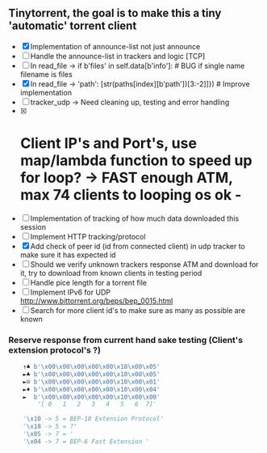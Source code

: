 ## Tinytorrent, the goal is to make this a tiny 'automatic' torrent client 

- [x] Implementation of announce-list not just announce
- [ ] Handle the announce-list in trackers and logic [TCP]
- [ ] In read_file -> if b'files' in self.data[b'info']: # BUG if single name filename is files
- [x] In read_file -> 'path': [str(paths[index][b'path'])[3:-2]]}) # Improve implementation
- [ ] tracker_udp -> Need cleaning up, testing and error handling
- [x] # Client IP's and Port's, use map/lambda function to speed up for loop? -> FAST enough ATM, max 74 clients to looping os ok - 
- [ ] Implementation of tracking of how much data downloaded this session
- [ ] Implement HTTP tracking/protocol 
- [x] Add check of peer id (id from connected client) in udp tracker to make sure it has expected id
- [ ] Should we verify unknown trackers response ATM and download for it, try to download from known clients in testing period
- [ ] Handle pice length for a torrent file 
- [ ] Implement IPv6 for UDP http://www.bittorrent.org/beps/bep_0015.html
- [ ] Search for more client id's to make sure as many as possible are known 

### Reserve response from current hand sake testing (Client's extension protocol's ?)
```python
    ↑♣ b'\x00\x00\x00\x00\x00\x18\x00\x05'
    ►♣ b'\x00\x00\x00\x00\x00\x10\x00\x05'
    ►☺ b'\x00\x00\x00\x00\x00\x10\x00\x01'
    ►♦ b'\x00\x00\x00\x00\x00\x10\x00\x04'
    ►  b'\x00\x00\x00\x00\x00\x10\x00\x00'
        '[ 0   1   2   3   4   5   6  7]'

    '\x10 -> 5 = BEP-10 Extension Protocol' 
    '\x18 -> 5 = ?'
    '\x05 -> 7 = '  
    '\x04 -> 7 = BEP-6 Fast Extension '
```